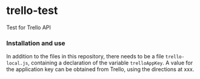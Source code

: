 trello-test
===========

Test for Trello API

### Installation and use

In addition to the files in this repository, there needs to be a file `trello-local.js`, containing a declaration of the variable `trelloAppKey`. A value for the application key can be obtained from Trello, using the directions at xxx.
